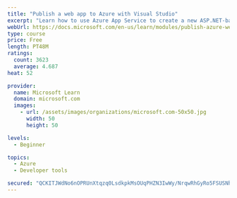 ```yaml
---
title: "Publish a web app to Azure with Visual Studio"
excerpt: "Learn how to use Azure App Service to create a new ASP.NET-based web app, then publish and update directly from Visual Studio."
webUrl: https://docs.microsoft.com/en-us/learn/modules/publish-azure-web-app-with-visual-studio/
type: course
price: Free
length: PT48M
ratings:
  count: 3623
  average: 4.687
heat: 52

provider:
  name: Microsoft Learn
  domain: microsoft.com
  images:
    - url: /assets/images/organizations/microsoft.com-50x50.jpg
      width: 50
      height: 50

levels:
  - Beginner

topics:
  - Azure
  - Developer tools

secured: "QCKITJWdNo6nOPRUnXtqzq0LsdkpkMsOUqPHZN3IwWy/NrqwRhGyRo5FSUSNh1EYJetenSt5pXwIfpDzUVA+tlN9GCFmgTkVDZEF/i7k+EDUP5lftfA1yE7AqMCXC9yR5wLYoaNf15k28tN18YArG8Erz3eLycymiKW0gCOlkpZSqg6PmA0Q5FRpMNRvjcANoo9WJNBROPWt1na2mBMpqI2y5kBzBULYLZ7VqwBaKtf8DWPhWjMc0R0YLysXIO0jRkykKmWdOHP6zQIyuBAnmKRKGohaYZrdeaq+3o9QO7gO633SHR3lNMkBMsNyoLjcKnh5+AHTBY4QhbKLSBW/T2FlITGpqjYRpdix6y7bCVDEpPp8nkWIDg5sbssdtvO4FJLArPOdU1XwWuV338bYWdeMuR6CXxeB8DcTeZXeVuk=;+XTmR70LfP/bB7tmsr94ow=="
---
```


